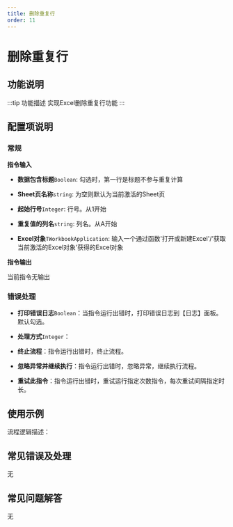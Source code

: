 ```yaml
---
title: 删除重复行
order: 11
---
```


# 删除重复行

## 功能说明

:::tip 功能描述
实现Excel删除重复行功能
:::

## 配置项说明

### 常规

**指令输入**

- **数据包含标题**`Boolean`: 勾选时，第一行是标题不参与重复计算

- **Sheet页名称**`string`: 为空则默认为当前激活的Sheet页

- **起始行号**`Integer`: 行号。从1开始

- **重复值的列名**`string`: 列名。从A开始

- **Excel对象**`TWorkbookApplication`: 输入一个通过函数'打开或新建Excel'/'获取当前激活的Excel对象'获得的Excel对象


**指令输出**

当前指令无输出

### 错误处理

- **打印错误日志**`Boolean`：当指令运行出错时，打印错误日志到【日志】面板。默认勾选。

- **处理方式**`Integer`：

 - **终止流程**：指令运行出错时，终止流程。

 - **忽略异常并继续执行**：指令运行出错时，忽略异常，继续执行流程。

 - **重试此指令**：指令运行出错时，重试运行指定次数指令，每次重试间隔指定时长。

## 使用示例

流程逻辑描述：

## 常见错误及处理

无

## 常见问题解答

无

